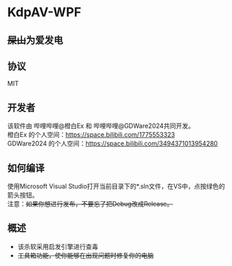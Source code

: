 # KdpAV-WPF
## ~~屎山~~**为爱发电**
## 协议
MIT
## 开发者
该软件由 哔哩哔哩@橙白Ex 和 哔哩哔哩@GDWare2024共同开发。  
橙白Ex 的个人空间：https://space.bilibili.com/1775553323  
GDWare2024 的个人空间：https://space.bilibili.com/3494371013954280  
## 如何编译
使用Microsoft Visual Studio打开当前目录下的*.sln文件，在VS中，点按绿色的箭头按钮。  
注意：~~如果你想进行发布，不要忘了把Debug改成Release。~~
## 概述
+ 该杀软采用启发引擎进行查毒
+ ~~工具箱功能，使你能够在出现问题时修复你的电脑~~
